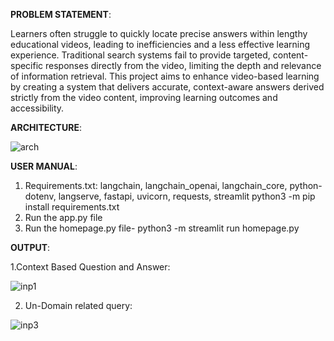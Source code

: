 **PROBLEM STATEMENT**:

Learners often struggle to quickly locate precise answers within lengthy educational videos, leading to inefficiencies and a less effective learning experience. Traditional search systems fail to provide targeted, content-specific responses directly from the video, limiting the depth and relevance of information retrieval.
This project aims to enhance video-based learning by creating a system that delivers accurate, context-aware answers derived strictly from the video content, improving learning outcomes and accessibility.


**ARCHITECTURE**:




![arch](https://github.com/user-attachments/assets/ef7f032b-2cdd-4113-80d0-6f7cb4c734f8)



**USER MANUAL**:
1. Requirements.txt:
langchain, langchain_openai, langchain_core, python-dotenv, langserve, fastapi, uvicorn, requests, streamlit
python3 -m pip install requirements.txt
2. Run the app.py file
3. Run the homepage.py file- python3 -m streamlit run homepage.py

**OUTPUT**:

1.Context Based Question and Answer:




![inp1](https://github.com/user-attachments/assets/7805de41-e56f-4637-bb84-0d3b7cd000cf)



2. Un-Domain related query:

![inp3](https://github.com/user-attachments/assets/6aa0a902-4c76-456b-948c-c260c3f3b424)
